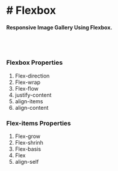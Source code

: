 <h1># Flexbox</h1>
<h4>Responsive Image Gallery Using Flexbox.</h4>
<br><br>
<h3>Flexbox Properties</h3>
<ol type="1">
    <li>Flex-direction</li>
    <li>Flex-wrap</li>
    <li>Flex-flow</li>
    <li>justify-content</li>
    <li>align-items</li>
    <li>align-content</li>
  </ol>

 <h3>Flex-items Properties</h3>
<ol type="1">
    <li>Flex-grow</li>
    <li>Flex-shrinh</li>
    <li>Flex-basis</li>
    <li>Flex</li>
    <li>align-self</li>
  </ol>
 